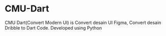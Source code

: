 # CMU-Dart
CMU Dart(Convert Modern UI) is Convert desain UI Figma, Convert desain Dribble to Dart Code. Developed using Python
